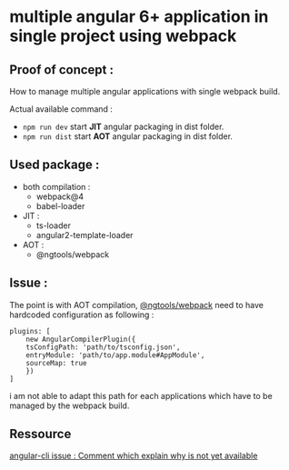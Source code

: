 multiple angular 6+ application in single project using webpack
====

Proof of concept :
--

How to manage multiple angular applications with single webpack build.

Actual available command : 
 - `npm run dev` start **JIT** angular packaging in dist folder.
 - `npm run dist` start **AOT** angular packaging in dist folder.

Used package : 
--

 - both compilation :
   - webpack@4
   - babel-loader
 - JIT :
   - ts-loader
   - angular2-template-loader
 - AOT : 
   - @ngtools/webpack

Issue :
--

The point is with AOT compilation, [@ngtools/webpack](https://www.npmjs.com/package/@ngtools/webpack) need to have hardcoded configuration as following :

    plugins: [
        new AngularCompilerPlugin({
        tsConfigPath: 'path/to/tsconfig.json',
        entryModule: 'path/to/app.module#AppModule',
        sourceMap: true
        })
    ]

i am not able to adapt this path for each applications which have to be managed by the webpack build.

Ressource
--

[angular-cli issue : Comment which explain why is not yet available](https://github.com/angular/devkit/issues/861#issuecomment-391797538)